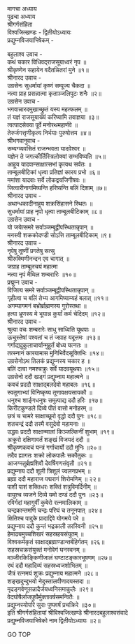 मागचा अध्याय  
पुढचा अध्याय  
श्रीगर्गसंहिता  
विश्वजित्खण्डः - द्वितीयोऽध्यायः  
प्रद्युम्नविजयाभिषेकम् -  
  
बहुलाश्व उवाच -  
कथं चकार विधिवद्‌राजसूयाध्वरं नृप ॥  
श्रीकृष्णेन सहायेन वदैतन्नितरां मुने ॥१॥  
श्रीनारद उवाच -  
उग्रसेनः सुधर्मायां कृष्णं सम्पूज्य चैकदा ॥  
नत्वा प्राह प्रसन्नात्मा कृताञ्जलिपुटः शनैः ॥२॥  
उग्रसेन उवाच -  
भगवान्नारदमुखाच्छ्रुतं यस्य महत्फलम् ॥  
तं यज्ञं राजसूयाख्यं करिष्यामि तवाज्ञया ॥३॥  
त्वत्पादसेवया पूर्वे मनोरथमहार्णवे ॥  
तेरुर्जगत्तृणीकृत्य निर्भयाः पुरुषोत्तम ॥४॥  
श्रीभगवानुवाच -  
सम्यग्व्यवसितं राजन्भवता यादवेश्वर ॥  
यज्ञेन ते जगत्कीर्तिस्त्रिलोक्यां सम्भविष्यति ॥५॥  
आहूय यादवान्साक्षात्सभां कृत्वथ सर्वतः ॥  
ताम्बूलबीटिकां धृत्वा प्रतिज्ञां कारय प्रभो ॥६॥  
ममांशा यादवाः सर्वे लोकद्वयजिगीषवः ॥  
जित्वारीनागमिष्यन्ति हरिष्यन्ति बलिं दिशाम् ॥७॥  
श्रीनारद उवाच -  
अथान्धकादीनाहूय शक्रसिंहासने स्थितः ॥  
सुधर्मायां प्राह नृपो धृत्वा ताम्बूलबीटिकाम् ॥८॥  
उग्रसेन उवाच -  
यो जयेत्समरे सर्वाञ्जम्बूद्वीपस्थितान्नृपान् ॥  
मनस्वी शक्रकोदण्डी सोऽत्ति ताम्बूलबीटिकाम् ॥९॥  
श्रीनारद उवाच -  
नृपेषु तूष्णीं प्रगतेषु सत्सु  
     श्रीरुक्मिणीनन्दन एव चागात् ॥  
जग्राह ताम्बूलचयं महात्मा  
     नत्वा नृपं मैथिल शम्बरारिः ॥१०॥  
प्रद्मुम्न उवाच -  
विजित्य समरे सर्वाञ्जम्बूद्वीपस्थितान्नृपान् ॥  
गृहीत्वा च बलिं तेभ्य आगमिष्याम्यहं बलात् ॥११॥  
अगम्यागमनं बभ्रोर्ब्राह्मणस्य गुरोस्तथा ॥  
हत्या भ्रूणस्य मे भूयान्न कुर्यां कर्म चेदिदम् ॥१२॥  
श्रीनारद उवाच -  
श्रुत्वा वचः शम्बरारेः साधु साध्विति यूथपाः ॥  
ऊचुस्तेषां पश्यतां च तं जग्राह यदूत्तमः ॥१३॥  
गर्गाद्यदुकुलाचार्यान्मुहूर्तं बोध्य यत्नतः ॥  
तत्स्नानं कारयामास मुनिभिर्वेदसूक्तिभिः ॥१४॥  
उग्रसेनोऽथ तिलकं प्रद्युम्नस्य चकार ह ॥  
बलिं दत्वा नमश्चक्रुः सर्वे यादवयूथपाः ॥१५॥  
उग्रसेनो ददौ खड्गं प्रद्युम्नाय महात्मने ॥  
कवचं प्रददौ साक्षाद्‌बलदेवो महाबलः ॥१६॥  
स्वतूणाभ्यां विनिष्कृष्य तूणावक्षयसायकौ ॥  
धनुश्च शार्ङ्‌गधनुषः समुत्पाद्य ददौ हरिः ॥१७॥  
किरीटकुण्डले दिव्ये पीतं वासो मनोहरम् ॥  
छत्रं च चामरे साक्षाच्छूरो वृद्धो ददौ पुनः ॥१८॥  
शतचन्द्रं ददौ तस्मै वसुदेवो महामनाः ॥  
उद्धवः प्रददौ साक्षान्मालां किञ्जल्किनीं शुभाम् ॥१९॥  
अक्रूरो दक्षिणावर्तं शङ्खं विजयदं ददौ ॥  
श्रीकृष्णकवचं यन्त्रं गर्गाचार्यो ददौ मुनिः ॥२०॥  
तदैव ह्यागतः शक्रो लोकपालैः सकौतुकः ॥  
आजग्मतुर्ब्रह्मशिवौ देवर्षिगणसंवृतौ ॥२१॥  
प्रद्युम्नाय ददौ शूली त्रिशूलं ज्वलनप्रभम् ॥  
ब्रह्मा ददौ महाराज पद्मरागं शिरोमणिम् ॥ २२॥  
पाशी पाशं शक्तिधरः शक्तिं शत्रुविमर्दिनीम् ॥  
वायुश्च व्यजने दिव्ये यमो दण्डं ददौ पुनः ॥२३॥  
रविर्गदां महागुर्वीं कुबेरो रत्नमालिकाम् ॥  
चन्द्रकान्तमणिं चन्द्रः परिघं च तनूनपात् ॥२४॥  
क्षितिश्च पादुके प्रादाद्दिवे योगमये परे ॥  
प्रद्युम्नाय ददौ कुन्तं भद्रकाली तरस्विनी ॥२५॥  
हेमाढ्यमुच्चशिखरं सहस्रहयसंयुतम् ॥  
विश्वकर्मकृतं साक्षाद्ब्रह्माण्डान्तर्बहिर्गतम् ॥२६॥  
सहस्रचक्रसंयुक्तं मनोवेगं घनस्वनम् ॥  
मञ्जीरकिङ्किणीजालं घण्टाटङ्कारभूषणम् ॥२७॥  
रथं ददौ महादिव्यं सहस्रध्वजशोभितम् ॥  
जैत्रं रत्नमयं शुक्रः प्रद्युम्नाय महात्मने ॥२८॥  
शङ्खदुन्दुभयो नेदुस्तालवीणादयस्तदा ॥  
मृदङ्गवेणूसन्नादैर्जयध्वनिसमाकुलैः ॥२९॥  
वेदघोषैर्लाजपुष्पैर्मुक्तावर्षसमन्वितैः ॥  
प्रद्युम्नस्योपरि सुराः पुष्पवर्षं प्रचक्रिरे ॥३०॥  
इति श्रीगर्गसंहितायां श्रीविश्वजित्खण्डे श्रीनारदबहुलाश्वसंवादे  
प्रद्युम्नविजयाभिषेको नाम द्वितीयोऽध्यायः ॥२॥  
  
GO TOP

